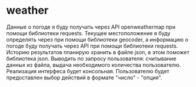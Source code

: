 # weather
Данные о погоде я буду получать через API openweathermap при помощи библиотеки requests.
Текущее местоположение я буду определять через при помощи библиотеки geocoder, а информацию о погоде буду получать через API при помощи библиотеки requests.
Историю результатов планирую хранить в файле json, в этом поможет библиотека json. Выводить по запросу пользователя: считывание данных из файла, выдача необходимого количества пользователю.
Реализация интерфеса будет консольная. Пользователю будет предоставлен выбор действий в формате "число" - "опция".
